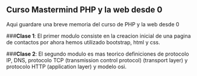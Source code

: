 ## Curso Mastermind PHP y la web desde 0

Aqui guardare una breve memoria del curso de PHP y la web desde 0

###**Clase 1**:
El primer modulo consiste en la creacion inicial de una pagina de contactos
por ahora hemos utilizado bootstrap, html y css.

###**Clase 2**:
El segundo modulo es mas teorico definiciones de protocolo IP, DNS, protocolo TCP 
(transmission control protocol) (transport layer) y protocolo HTTP (application layer) 
y modelo osi.  
